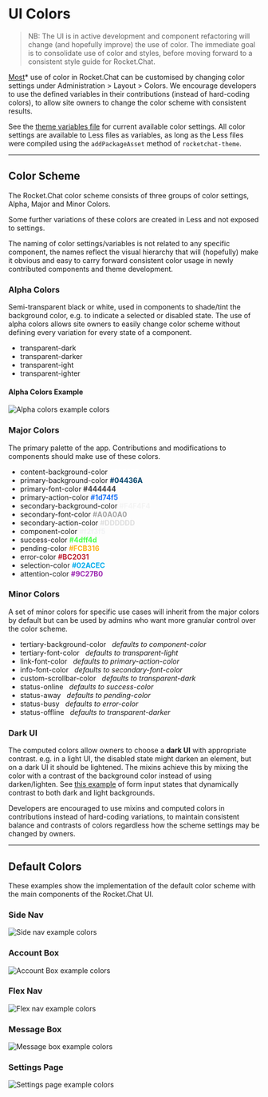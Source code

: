 # UI Colors

> NB: The UI is in active development and component refactoring will change (and hopefully improve) the use of color. The immediate goal is to consolidate use of color and styles, before moving forward to a consistent style guide for Rocket.Chat.

[Most](https://github.com/RocketChat/Rocket.Chat/issues/4091)\* use of color in Rocket.Chat can be customised by changing color settings under Administration > Layout > Colors. We encourage developers to use the defined variables in their contributions (instead of hard-coding colors), to allow site owners to change the color scheme with consistent results.

See the [theme variables file](https://github.com/RocketChat/Rocket.Chat/blob/develop/app/theme/server/variables.js) for current available color settings. All color settings are available to Less files as variables, as long as the Less files were compiled using the `addPackageAsset` method of `rocketchat-theme`.

- - -

## Color Scheme

The Rocket.Chat color scheme consists of three groups of color settings, Alpha, Major and Minor Colors.

Some further variations of these colors are created in Less and not exposed to settings.

The naming of color settings/variables is not related to any specific component, the names reflect the visual hierarchy that will (hopefully) make it obvious and easy to carry forward consistent color usage in newly contributed components and theme development.

### Alpha Colors

Semi-transparent black or white, used in components to shade/tint the background color, e.g. to indicate a selected or disabled state. The use of alpha colors allows site owners to easily change color scheme without defining every variation for every state of a component.

- transparent-dark
- transparent-darker
- transparent-ight
- transparent-ighter

#### Alpha Colors Example

![Alpha colors example colors](alpha-colors.png)

### Major Colors

The primary palette of the app. Contributions and modifications to components should make use of these colors.

- content-background-color <span style="color: #FFFFFF">**#FFFFFF**</span>
- primary-background-color <span style="color: #04436A">**#04436A**</span>
- primary-font-color <span style="color: #444444">**#444444**</span>
- primary-action-color <span style="color: #1d74f5">**#1d74f5**</span>
- secondary-background-color <span style="color: #F4F4F4">**#F4F4F4**</span>
- secondary-font-color <span style="color: #A0A0A0">**#A0A0A0**</span>
- secondary-action-color <span style="color: #DDDDDD">**#DDDDDD**</span>
- component-color <span style="color: #f2f3f5">**#f2f3f5**</span>
- success-color <span style="color: #4dff4d">**#4dff4d**</span>
- pending-color <span style="color: #FCB316">**#FCB316**</span>
- error-color <span style="color: #BC2031">**#BC2031**</span>
- selection-color <span style="color: #02ACEC">**#02ACEC**</span>
- attention-color <span style="color: #9C27B0">**#9C27B0**</span>

### Minor Colors

A set of minor colors for specific use cases will inherit from the major colors by default but can be used by admins who want more granular control over the color scheme.

- tertiary-background-color &nbsp; _defaults to component-color_
- tertiary-font-color &nbsp; _defaults to transparent-light_
- link-font-color &nbsp; _defaults to primary-action-color_
- info-font-color &nbsp; _defaults to secondary-font-color_
- custom-scrollbar-color &nbsp; _defaults to transparent-dark_
- status-online  &nbsp; _defaults to success-color_
- status-away &nbsp; _defaults to pending-color_
- status-busy &nbsp; _defaults to error-color_
- status-offline &nbsp; _defaults to transparent-darker_

### Dark UI

The computed colors allow owners to choose a **dark UI** with appropriate contrast. e.g. in a light UI, the disabled state might darken an element, but on a dark UI it should be lightened. The mixins achieve this by mixing the color with a contrast of the background color instead of using darken/lighten. See [this example](https://codepen.io/owlandfox/pen/EyJROO) of form input states that dynamically contrast to both dark and light backgrounds.

Developers are encouraged to use mixins and computed colors in contributions instead of hard-coding variations, to maintain consistent balance and contrasts of colors regardless how the scheme settings may be changed by owners.

- - -

## Default Colors

These examples show the implementation of the default color scheme with the main components of the Rocket.Chat UI.

### Side Nav

![Side nav example colors](side-nav.png)

### Account Box

![Account Box example colors](account-box.png)

### Flex Nav

![Flex nav example colors](flex-nav.png)

### Message Box

![Message box example colors](message-box.png)

### Settings Page

![Settings page example colors](settings-page.png)
